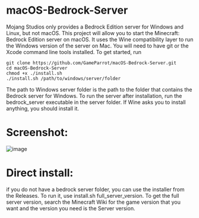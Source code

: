 # macOS-Bedrock-Server
Mojang Studios only provides a Bedrock Edition server for Windows and Linux, but not macOS. This project will allow you to start the Minecraft: Bedrock Edition server on macOS. It uses the Wine compatibility layer to run the Windows version of the server on Mac. You will need to have git or the Xcode command line tools installed.
To get started, run
```
git clone https://github.com/GameParrot/macOS-Bedrock-Server.git
cd macOS-Bedrock-Server
chmod +x ./install.sh
./install.sh /path/to/windows/server/folder
```

The path to Windows server folder is the path to the folder that contains the Bedrock server for Windows. To run the server after installation, run the bedrock_server executable in the server folder. If Wine asks you to install anything, you should install it.
# Screenshot:
![image](https://user-images.githubusercontent.com/85067619/125362532-0f0db980-e33d-11eb-9ea4-04f7c2cc8dc8.jpg)
# Direct install:
if you do not have a bedrock server folder, you can use the installer from the Releases. To run it, use install.sh full_server_version. To get the full server version, search the Minecraft Wiki for the game version that you want and the version you need is the Server version.
